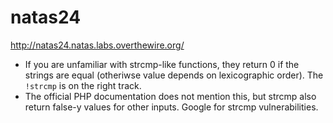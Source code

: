 # natas24

http://natas24.natas.labs.overthewire.org/

* If you are unfamiliar with strcmp-like functions, they return 0 if the strings are equal (otheriwse value depends on lexicographic order). The `!strcmp` is on the right track.
* The official PHP documentation does not mention this, but strcmp also return false-y values for other inputs. Google for strcmp vulnerabilities.
